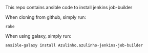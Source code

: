 This repo contains ansible code to install jenkins job-builder

When cloning from github, simply run:

    rake

When using galaxy, simply run:

    ansible-galaxy install Azulinho.azulinho-jenkins-job-builder
